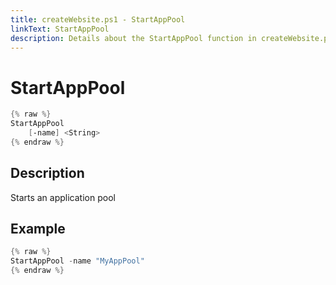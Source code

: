 ```yaml
---
title: createWebsite.ps1 - StartAppPool
linkText: StartAppPool
description: Details about the StartAppPool function in createWebsite.ps1 helper script
---
```


# StartAppPool

```PowerShell
{% raw %}
StartAppPool
    [-name] <String>
{% endraw %}
```

## Description

Starts an application pool

## Example

```PowerShell
{% raw %}
StartAppPool -name "MyAppPool"
{% endraw %}
```
